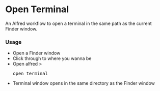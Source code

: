 Open Terminal
============

An Alfred workflow to open a terminal in the same path as the current Finder window.

### Usage
* Open a Finder window
* Click through to where you wanna be
* Open alfred > <pre>open terminal</pre>
* Terminal window opens in the same directory as the Finder window
